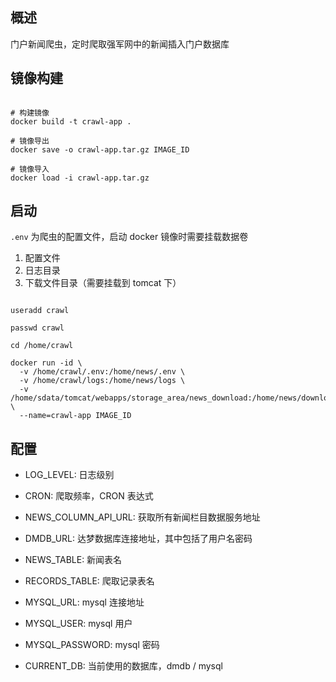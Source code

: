 ## 概述

门户新闻爬虫，定时爬取强军网中的新闻插入门户数据库

## 镜像构建

```shell

# 构建镜像
docker build -t crawl-app .

# 镜像导出
docker save -o crawl-app.tar.gz IMAGE_ID

# 镜像导入
docker load -i crawl-app.tar.gz
```

## 启动

`.env` 为爬虫的配置文件，启动 docker 镜像时需要挂载数据卷

1. 配置文件
2. 日志目录
3. 下载文件目录（需要挂载到 tomcat 下）

```shell

useradd crawl

passwd crawl

cd /home/crawl

docker run -id \
  -v /home/crawl/.env:/home/news/.env \
  -v /home/crawl/logs:/home/news/logs \
  -v /home/sdata/tomcat/webapps/storage_area/news_download:/home/news/download \
  --name=crawl-app IMAGE_ID
```

## 配置

- LOG_LEVEL: 日志级别

- CRON: 爬取频率，CRON 表达式

- NEWS_COLUMN_API_URL: 获取所有新闻栏目数据服务地址

- DMDB_URL: 达梦数据库连接地址，其中包括了用户名密码

- NEWS_TABLE: 新闻表名

- RECORDS_TABLE: 爬取记录表名

- MYSQL_URL: mysql 连接地址

- MYSQL_USER: mysql 用户

- MYSQL_PASSWORD: mysql 密码

- CURRENT_DB: 当前使用的数据库，dmdb / mysql